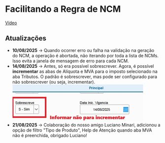# Facilitando a Regra de NCM

[Vídeo](https://www.youtube.com/watch?v=AF7RCnF2Y5o&t=1s)

## Atualizações
- **10/08/2025** → Quando ocorrer erro ou falha na validação na geração do NCM, a operação é abortada, não iterando por toda a lista de NCMs. Isso evita a janela de mensagem de erro para cada NCM.
- **14/08/2025** → Antes, só era possível sobrescrever. Agora, é possível **incrementar** as abas de Alíquota e MVA para o imposto selecionado na aba Tributos. O padrão é sobrescrever, mas pode ser configurado para não sobrescrever (ou seja, incrementar).  
  ![Minha imagem](imagem/001.jpg)
- **21/08/2025** → Colaboração do nosso amigo Luciano Minari, adicionou a opção de filtro "Tipo de Produto", Help de Atenção quando aba MVA não é preenchida, obrigado Luciano!